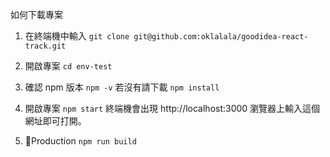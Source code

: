 
如何下載專案

1. 在終端機中輸入
`git clone git@github.com:oklalala/goodidea-react-track.git`

2. 開啟專案
`cd env-test`

3. 確認 npm 版本
`npm -v`
若沒有請下載
`npm install`

4. 開啟專案
`npm start`
終端機會出現 http://localhost:3000
瀏覽器上輸入這個網址即可打開。

5. Production
`npm run build`
